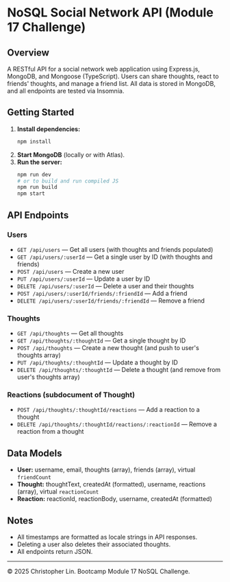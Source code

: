 # NoSQL Social Network API (Module 17 Challenge)

## Overview
A RESTful API for a social network web application using Express.js, MongoDB, and Mongoose (TypeScript). Users can share thoughts, react to friends' thoughts, and manage a friend list. All data is stored in MongoDB, and all endpoints are tested via Insomnia.

## Getting Started
1. **Install dependencies:**
   ```bash
   npm install
   ```
2. **Start MongoDB** (locally or with Atlas).
3. **Run the server:**
   ```bash
   npm run dev
   # or to build and run compiled JS
   npm run build
   npm start
   ```

## API Endpoints
### Users
- `GET /api/users` — Get all users (with thoughts and friends populated)
- `GET /api/users/:userId` — Get a single user by ID (with thoughts and friends)
- `POST /api/users` — Create a new user
- `PUT /api/users/:userId` — Update a user by ID
- `DELETE /api/users/:userId` — Delete a user and their thoughts
- `POST /api/users/:userId/friends/:friendId` — Add a friend
- `DELETE /api/users/:userId/friends/:friendId` — Remove a friend

### Thoughts
- `GET /api/thoughts` — Get all thoughts
- `GET /api/thoughts/:thoughtId` — Get a single thought by ID
- `POST /api/thoughts` — Create a new thought (and push to user's thoughts array)
- `PUT /api/thoughts/:thoughtId` — Update a thought by ID
- `DELETE /api/thoughts/:thoughtId` — Delete a thought (and remove from user's thoughts array)

### Reactions (subdocument of Thought)
- `POST /api/thoughts/:thoughtId/reactions` — Add a reaction to a thought
- `DELETE /api/thoughts/:thoughtId/reactions/:reactionId` — Remove a reaction from a thought

## Data Models
- **User:** username, email, thoughts (array), friends (array), virtual `friendCount`
- **Thought:** thoughtText, createdAt (formatted), username, reactions (array), virtual `reactionCount`
- **Reaction:** reactionId, reactionBody, username, createdAt (formatted)

## Notes
- All timestamps are formatted as locale strings in API responses.
- Deleting a user also deletes their associated thoughts.
- All endpoints return JSON.

---
© 2025 Christopher Lin. Bootcamp Module 17 NoSQL Challenge.
